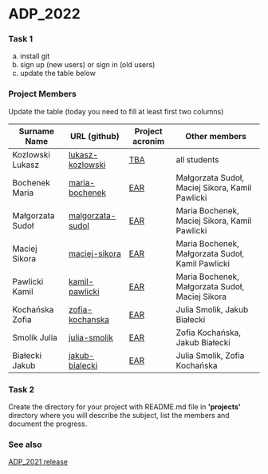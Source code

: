 # ADP_2022
### Task 1
<ol type="a">
  <li>install git</li>
  <li>sign up (new users) or sign in (old users)</li>
  <li>update the table below</li>
</ol>

### Project Members
Update the table (today you need to fill at least first two columns)

| Surname Name | URL (github) | Project acronim | Other members |
| --- | --- | --- | --- |
| Kozlowski Lukasz | [lukasz-kozlowski](https://github.com/lukasz-kozlowski) | [TBA](https://github.com/lukasz-kozlowski/ADP_2022/blob/main/projects/TBA/README.md) | all students |
| Bochenek Maria | [maria-bochenek](https://github.com/mariaboch) | [EAR](https://github.com/exsto1/Easy-AlphaFold-Report) | Małgorzata Sudoł, Maciej Sikora, Kamil Pawlicki |
| Małgorzata Sudoł | [malgorzata-sudol](https://github.com/msudolm) | [EAR](https://github.com/exsto1/Easy-AlphaFold-Report) | Maria Bochenek, Maciej Sikora, Kamil Pawlicki |
| Maciej Sikora | [maciej-sikora](https://github.com/exsto1) | [EAR](https://github.com/exsto1/Easy-AlphaFold-Report) | Maria Bochenek, Małgorzata Sudoł, Kamil Pawlicki |
| Pawlicki Kamil | [kamil-pawlicki](https://github.com/MiTRonGTE) | [EAR](https://github.com/exsto1/Easy-AlphaFold-Report) | Maria Bochenek, Małgorzata Sudoł, Maciej Sikora |
| Kochańska Zofia | [zofia-kochanska](https://github.com/zofiakk) | [EAR](https://github.com/zofiakk/SNP) | Julia Smolik, Jakub Białecki |
| Smolik Julia | [julia-smolik](https://github.com/juliasmolik) | [EAR](https://github.com/zofiakk/SNP) | Zofia Kochańska, Jakub Białecki |
| Białecki Jakub | [jakub-bialecki](https://github.com/Kubinho1) | [EAR](https://github.com/zofiakk/SNP) | Julia Smolik, Zofia Kochańska |

 
### Task 2
Create the directory for your project with README.md file in <b>'projects'</b> directory where you will describe the subject, 
list the members and document the progress.

### See also
[ADP_2021 release](https://github.com/lukasz-kozlowski/ADP_2021)
